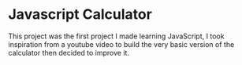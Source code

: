 # Javascript Calculator

This project was the first project I made learning JavaScript, I took inspiration from a youtube video to build the very basic version of the calculator then decided to improve it.
